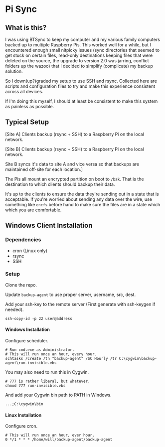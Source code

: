 # Pi Sync

## What is this?

I was using BTSync to keep my computer and my various family computers backed up to multiple Raspberry Pis.  This worked well for a while, but I encountered enough small nitpicky issues (sync directories that seemed to get stuck on certain files, read-only destinations keeping files that were deleted on the source, the upgrade to version 2.0 was jarring, conflict folders up the wazoo) that I decided to simplify (complicate) my backup solution.

So I down(up?)graded my setup to use SSH and rsync.  Collected here are scripts and configuration files to try and make this experience consistent across all devices.

If I'm doing this myself, I should at least be consistent to make this system as painless as possible.

## Typical Setup

[Site A]
Clients backup (rsync + SSH) to a Raspberry Pi on the local network.

[Site B]
Clients backup (rsync + SSH) to a Raspberry Pi on the local network.

Site B syncs it's data to site A and vice versa so that backups are maintained off-site for each location.]

The Pis all mount an encrypted partition on boot to `/bak`.  That is the destination to which clients should backup their data.

It's up to the clients to ensure the data they're sending out in a state that is acceptable.  If you're worried about sending any data over the wire, use something like `encfs` before hand to make sure the files are in a state which which you are comfortable.

## Windows Client Installation

### Dependencies

* cron (Linux only)
* rsync
* SSH

### Setup

Clone the repo.

Update `backup-agent` to use proper server, username, src, dest.

Add your ssh-key to the remote server (First generate with ssh-keygen if needed).

	ssh-copy-id -p 22 user@address

#### Windows Installation

Configure scheduler.

	# Run cmd.exe as Administrator.
	# This will run once an hour, every hour.
	schtasks /create /tn "backup-agent" /SC Hourly /tr C:\cygwin\backup-agent\run-invisible.vbs

You may also need to run this in Cygwin.

	# 777 is rather liberal, but whatever.
	chmod 777 run-invisible.vbs

And add your Cygwin bin path to PATH in Windows.

	...;C:\cygwin\bin

#### Linux Installation

Configure cron.

	# This will run once an hour, ever hour.
	0 */1 * * * /home/will/backup-agent/backup-agent
